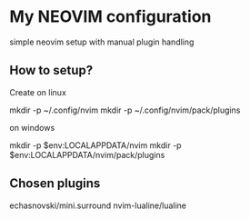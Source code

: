# My NEOVIM configuration

simple neovim setup with manual plugin handling

## How to setup?

Create on linux

  mkdir -p ~/.config/nvim
  mkdir -p ~/.config/nvim/pack/plugins

on windows

  mkdir -p $env:LOCALAPPDATA/nvim
  mkdir -p $env:LOCALAPPDATA/nvim/pack/plugins

## Chosen plugins

  echasnovski/mini.surround
  nvim-lualine/lualine
 
